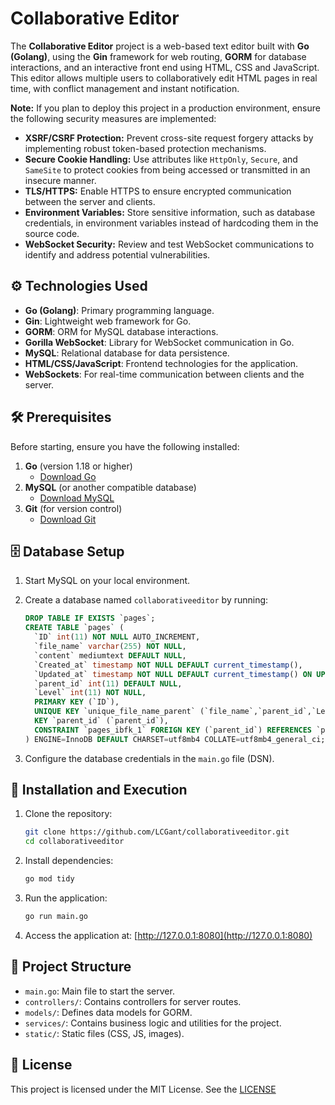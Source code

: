# Collaborative Editor

The **Collaborative Editor** project is a web-based text editor built with **Go (Golang)**, using the **Gin** framework for web routing, **GORM** for database interactions, and an interactive front end using HTML, CSS and JavaScript. This editor allows multiple users to collaboratively edit HTML pages in real time, with conflict management and instant notification.

**Note:** If you plan to deploy this project in a production environment, ensure the following security measures are implemented:

- **XSRF/CSRF Protection:** Prevent cross-site request forgery attacks by implementing robust token-based protection mechanisms.
- **Secure Cookie Handling:** Use attributes like `HttpOnly`, `Secure`, and `SameSite` to protect cookies from being accessed or transmitted in an insecure manner.
- **TLS/HTTPS:** Enable HTTPS to ensure encrypted communication between the server and clients.
- **Environment Variables:** Store sensitive information, such as database credentials, in environment variables instead of hardcoding them in the source code.
- **WebSocket Security:** Review and test WebSocket communications to identify and address potential vulnerabilities.



## ⚙️ Technologies Used

- **Go (Golang)**: Primary programming language.
- **Gin**: Lightweight web framework for Go.
- **GORM**: ORM for MySQL database interactions.
- **Gorilla WebSocket**: Library for WebSocket communication in Go.
- **MySQL**: Relational database for data persistence.
- **HTML/CSS/JavaScript**: Frontend technologies for the application.
- **WebSockets**: For real-time communication between clients and the server.

## 🛠️ Prerequisites

Before starting, ensure you have the following installed:

1. **Go** (version 1.18 or higher)
   - [Download Go](https://golang.org/dl/)
2. **MySQL** (or another compatible database)
   - [Download MySQL](https://www.mysql.com/downloads/)
3. **Git** (for version control)
   - [Download Git](https://git-scm.com/)

## 🗄️ Database Setup

1. Start MySQL on your local environment.
   
2. Create a database named `collaborativeeditor` by running:
   ```sql
   DROP TABLE IF EXISTS `pages`;
   CREATE TABLE `pages` (
     `ID` int(11) NOT NULL AUTO_INCREMENT,
     `file_name` varchar(255) NOT NULL,
     `content` mediumtext DEFAULT NULL,
     `Created_at` timestamp NOT NULL DEFAULT current_timestamp(),
     `Updated_at` timestamp NOT NULL DEFAULT current_timestamp() ON UPDATE current_timestamp(),
     `parent_id` int(11) DEFAULT NULL,
     `Level` int(11) NOT NULL,
     PRIMARY KEY (`ID`),
     UNIQUE KEY `unique_file_name_parent` (`file_name`,`parent_id`,`Level`),
     KEY `parent_id` (`parent_id`),
     CONSTRAINT `pages_ibfk_1` FOREIGN KEY (`parent_id`) REFERENCES `pages` (`ID`) ON DELETE CASCADE
   ) ENGINE=InnoDB DEFAULT CHARSET=utf8mb4 COLLATE=utf8mb4_general_ci;
   ```
   
3. Configure the database credentials in the `main.go` file (DSN).

## 🚀 Installation and Execution

1. Clone the repository:
   ```bash
   git clone https://github.com/LCGant/collaborativeeditor.git
   cd collaborativeeditor
   ```
2. Install dependencies:
   ```bash
   go mod tidy
   ```
3. Run the application:
   ```bash
   go run main.go
   ```
4. Access the application at: [http://127.0.0.1:8080](http://127.0.0.1:8080)

## 📁 Project Structure

- `main.go`: Main file to start the server.
- `controllers/`: Contains controllers for server routes.
- `models/`: Defines data models for GORM.
- `services/`: Contains business logic and utilities for the project.
- `static/`: Static files (CSS, JS, images).

## 📜 License

This project is licensed under the MIT License. See the [LICENSE](LICENSE)

